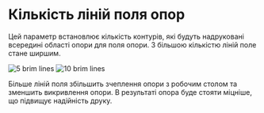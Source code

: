 Кількість ліній поля опор
====

Цей параметр встановлює кількість контурів, які будуть надруковані всередині області опори для поля опори. З більшою кількістю ліній поле стане ширшим.

![5 brim lines](../images/support_brim_2mm.png)
![10 brim lines](../images/support_brim_4mm.png)

Більше ліній поля збільшить зчеплення опори з робочим столом та зменшить викривлення опори. В результаті опора буде стояти міцніше, що підвищує надійність друку.
